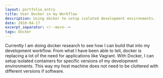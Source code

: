 ```yaml
---
layout: portfolio_entry
title: User Docker in my Workflow
description: Using docker to setup isolated development environments.
date: 2016-04-17
excerpt_separator: <!--more-->
tags: Docker
---
```


Currently I am doing docker research to see how I can build that into my development workflow. From what I have been able to tell, docker is replacing a lot of the need for applications like Vagrant. With Docker, I can setup isolated containers for specific versions of my development environments. This way my host machine does not need to be cluttered with different versions if software.